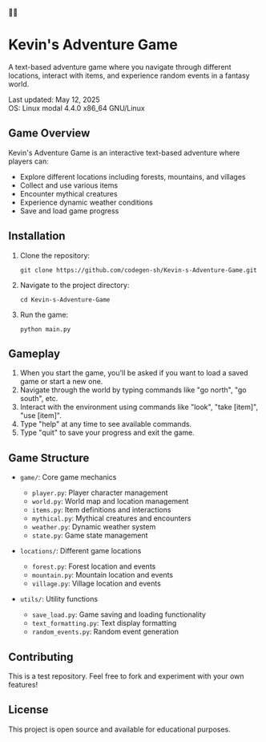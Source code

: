 🌈🌈
# Kevin's Adventure Game

A text-based adventure game where you navigate through different locations, interact with items, and experience random events in a fantasy world.

Last updated: May 12, 2025  
OS: Linux modal 4.4.0 x86_64 GNU/Linux

## Game Overview

Kevin's Adventure Game is an interactive text-based adventure where players can:
- Explore different locations including forests, mountains, and villages
- Collect and use various items
- Encounter mythical creatures
- Experience dynamic weather conditions
- Save and load game progress

## Installation

1. Clone the repository:
   ```
   git clone https://github.com/codegen-sh/Kevin-s-Adventure-Game.git
   ```

2. Navigate to the project directory:
   ```
   cd Kevin-s-Adventure-Game
   ```

3. Run the game:
   ```
   python main.py
   ```

## Gameplay

1. When you start the game, you'll be asked if you want to load a saved game or start a new one.
2. Navigate through the world by typing commands like "go north", "go south", etc.
3. Interact with the environment using commands like "look", "take [item]", "use [item]".
4. Type "help" at any time to see available commands.
5. Type "quit" to save your progress and exit the game.

## Game Structure

- `game/`: Core game mechanics
  - `player.py`: Player character management
  - `world.py`: World map and location management
  - `items.py`: Item definitions and interactions
  - `mythical.py`: Mythical creatures and encounters
  - `weather.py`: Dynamic weather system
  - `state.py`: Game state management

- `locations/`: Different game locations
  - `forest.py`: Forest location and events
  - `mountain.py`: Mountain location and events
  - `village.py`: Village location and events

- `utils/`: Utility functions
  - `save_load.py`: Game saving and loading functionality
  - `text_formatting.py`: Text display formatting
  - `random_events.py`: Random event generation

## Contributing

This is a test repository. Feel free to fork and experiment with your own features!

## License

This project is open source and available for educational purposes.

